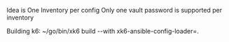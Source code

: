 Idea is
One Inventory per config
Only one vault password is supported per inventory

Building k6: ~/go/bin/xk6 build --with xk6-ansible-config-loader=.
